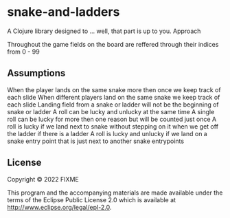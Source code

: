 # snake-and-ladders

A Clojure library designed to ... well, that part is up to you.
Approach

Throughout the game fields on the board are reffered through their indices from 0 - 99
## Assumptions

When the player lands on the same snake more then once we keep track of each slide
When different players land on the same snake we keep track of each slide
Landing field from a snake or ladder will not be the beginning of snake or ladder
A roll can be lucky and unlucky at the same time
A single roll can be lucky for more then one reason but will be counted just once
A roll is lucky if we land next to snake without stepping on it when we get off the ladder if there is a ladder
A roll is lucky and unlucky if we land on a snake entry point that is just next to another snake entrypoints

## License

Copyright © 2022 FIXME

This program and the accompanying materials are made available under the
terms of the Eclipse Public License 2.0 which is available at
http://www.eclipse.org/legal/epl-2.0.
